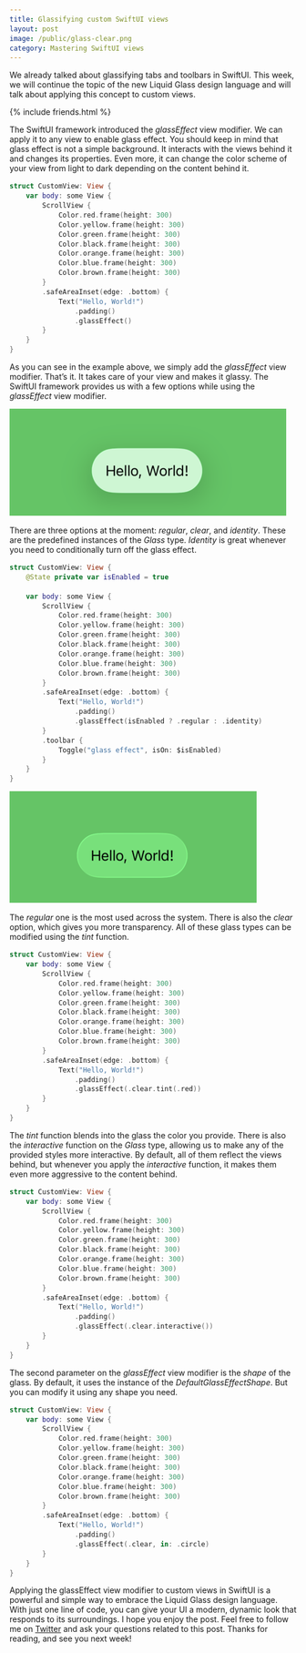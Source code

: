 ```yaml
---
title: Glassifying custom SwiftUI views
layout: post
image: /public/glass-clear.png
category: Mastering SwiftUI views
---
```

We already talked about glassifying tabs and toolbars in SwiftUI. This week, we will continue the topic of the new Liquid Glass design language and will talk about applying this concept to custom views.

{% include friends.html %}

The SwiftUI framework introduced the *glassEffect* view modifier. We can apply it to any view to enable glass effect. You should keep in mind that glass effect is not a simple background. It interacts with the views behind it and changes its properties. Even more, it can change the color scheme of your view from light to dark depending on the content behind it.

```swift
struct CustomView: View {
    var body: some View {
        ScrollView {
            Color.red.frame(height: 300)
            Color.yellow.frame(height: 300)
            Color.green.frame(height: 300)
            Color.black.frame(height: 300)
            Color.orange.frame(height: 300)
            Color.blue.frame(height: 300)
            Color.brown.frame(height: 300)
        }
        .safeAreaInset(edge: .bottom) {
            Text("Hello, World!")
                .padding()
                .glassEffect()
        }
    }
}
```

As you can see in the example above, we simply add the *glassEffect* view modifier. That’s it. It takes care of your view and makes it glassy. The SwiftUI framework provides us with a few options while using the *glassEffect* view modifier.

![glass-regular](/public/glass-regular.png)

There are three options at the moment: *regular*, *clear*, and *identity*. These are the predefined instances of the *Glass* type. *Identity* is great whenever you need to conditionally turn off the glass effect.

```swift
struct CustomView: View {
    @State private var isEnabled = true
    
    var body: some View {
        ScrollView {
            Color.red.frame(height: 300)
            Color.yellow.frame(height: 300)
            Color.green.frame(height: 300)
            Color.black.frame(height: 300)
            Color.orange.frame(height: 300)
            Color.blue.frame(height: 300)
            Color.brown.frame(height: 300)
        }
        .safeAreaInset(edge: .bottom) {
            Text("Hello, World!")
                .padding()
                .glassEffect(isEnabled ? .regular : .identity)
        }
        .toolbar {
            Toggle("glass effect", isOn: $isEnabled)
        }
    }
}
```

![glass-clear](/public/glass-clear.png)

The *regular* one is the most used across the system. There is also the *clear* option, which gives you more transparency. All of these glass types can be modified using the *tint* function.

```swift
struct CustomView: View {
    var body: some View {
        ScrollView {
            Color.red.frame(height: 300)
            Color.yellow.frame(height: 300)
            Color.green.frame(height: 300)
            Color.black.frame(height: 300)
            Color.orange.frame(height: 300)
            Color.blue.frame(height: 300)
            Color.brown.frame(height: 300)
        }
        .safeAreaInset(edge: .bottom) {
            Text("Hello, World!")
                .padding()
                .glassEffect(.clear.tint(.red))
        }
    }
}
```

The *tint* function blends into the glass the color you provide. There is also the *interactive* function on the *Glass* type, allowing us to make any of the provided styles more interactive. By default, all of them reflect the views behind, but whenever you apply the *interactive* function, it makes them even more aggressive to the content behind.

```swift
struct CustomView: View {
    var body: some View {
        ScrollView {
            Color.red.frame(height: 300)
            Color.yellow.frame(height: 300)
            Color.green.frame(height: 300)
            Color.black.frame(height: 300)
            Color.orange.frame(height: 300)
            Color.blue.frame(height: 300)
            Color.brown.frame(height: 300)
        }
        .safeAreaInset(edge: .bottom) {
            Text("Hello, World!")
                .padding()
                .glassEffect(.clear.interactive())
        }
    }
}
```

The second parameter on the *glassEffect* view modifier is the *shape* of the glass. By default, it uses the instance of the *DefaultGlassEffectShape*. But you can modify it using any shape you need.

```swift
struct CustomView: View {
    var body: some View {
        ScrollView {
            Color.red.frame(height: 300)
            Color.yellow.frame(height: 300)
            Color.green.frame(height: 300)
            Color.black.frame(height: 300)
            Color.orange.frame(height: 300)
            Color.blue.frame(height: 300)
            Color.brown.frame(height: 300)
        }
        .safeAreaInset(edge: .bottom) {
            Text("Hello, World!")
                .padding()
                .glassEffect(.clear, in: .circle)
        }
    }
}
```
Applying the glassEffect view modifier to custom views in SwiftUI is a powerful and simple way to embrace the Liquid Glass design language. With just one line of code, you can give your UI a modern, dynamic look that responds to its surroundings. I hope you enjoy the post. Feel free to follow me on [Twitter](https://twitter.com/mecid) and ask your questions related to this post. Thanks for reading, and see you next week!
